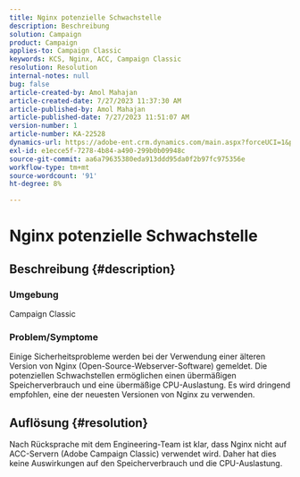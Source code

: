 ```yaml
---
title: Nginx potenzielle Schwachstelle
description: Beschreibung
solution: Campaign
product: Campaign
applies-to: Campaign Classic
keywords: KCS, Nginx, ACC, Campaign Classic
resolution: Resolution
internal-notes: null
bug: false
article-created-by: Amol Mahajan
article-created-date: 7/27/2023 11:37:30 AM
article-published-by: Amol Mahajan
article-published-date: 7/27/2023 11:51:07 AM
version-number: 1
article-number: KA-22528
dynamics-url: https://adobe-ent.crm.dynamics.com/main.aspx?forceUCI=1&pagetype=entityrecord&etn=knowledgearticle&id=2f24ebf6-712c-ee11-bdf4-6045bd006079
exl-id: e1ecce5f-7278-4b84-a490-299b0b09948c
source-git-commit: aa6a79635380eda913ddd95da0f2b97fc975356e
workflow-type: tm+mt
source-wordcount: '91'
ht-degree: 8%

---
```


# Nginx potenzielle Schwachstelle

## Beschreibung {#description}


### <b>Umgebung</b>

Campaign Classic



### <b>Problem/Symptome</b>

Einige Sicherheitsprobleme werden bei der Verwendung einer älteren Version von Nginx (Open-Source-Webserver-Software) gemeldet. Die potenziellen Schwachstellen ermöglichen einen übermäßigen Speicherverbrauch und eine übermäßige CPU-Auslastung. Es wird dringend empfohlen, eine der neuesten Versionen von Nginx zu verwenden.


## Auflösung {#resolution}


Nach Rücksprache mit dem Engineering-Team ist klar, dass Nginx nicht auf ACC-Servern (Adobe Campaign Classic) verwendet wird. Daher hat dies keine Auswirkungen auf den Speicherverbrauch und die CPU-Auslastung.
